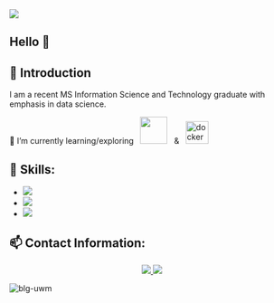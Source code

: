 <img src="https://github.com/blg-uwm/blg-uwm/blob/master/bannername.jpg">

## Hello 👋

## 📍 Introduction
I am a recent MS Information Science and Technology graduate with emphasis in data science. 

🌱 I’m currently learning/exploring &nbsp; <img src="https://github.com/blg-uwm/blg-uwm/blob/master/julia-language.svg" width = "48"> &nbsp; & &nbsp; <img src="https://devicons.github.io/devicon/devicon.git/icons/docker/docker-original-wordmark.svg" alt="docker" width="40" height="40"/>






## 🚀 Skills:

- <img src="https://img.shields.io/badge/python-%233776AB.svg?&style=flat-square&logo=python&logoColor=white" />
- <img src="https://img.shields.io/badge/r-%23276DC3.svg?&style=for-the-badge&logo=r&logoColor=white" />
- <img src="https://img.shields.io/badge/power%20bi-%F2C811.svg?&style=flat-square&logo=power-bi&logoColor=yellow" />

## 📫 Contact Information:


<p align='center'>
  <a href="https://www.linkedin.com/in/ben-garski/">
  <img src="https://img.shields.io/badge/linkedin-%230077B5.svg?&style=for-the-badge&logo=linkedin&logoColor=white" />
  </a>
  <a href="mailto:ben.garski@outlook.com">
  <img src="https://img.shields.io/badge/Microsoft%20Outlook-0078D4?logo=microsoft-outlook&logoColor=white&style=for-the-badge" />
  </a>
  
</p>

<p align="left"> <img src="https://komarev.com/ghpvc/?username=blg-uwm" alt="blg-uwm" /> </p>
